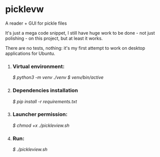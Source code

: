 # picklevw
A reader + GUI for pickle files

It's just a mega code snippet, I still have huge work to be done - not just polishing - on this project, but at least it works.

There are no tests, nothing: it's my first attempt to work on desktop applications for Ubuntu.

1. ### Virtual environment:
    *$ python3 -m venv ./venv*
    *$ venv/bin/active*

2. ### Dependencies installation
    *$ pip install -r requirements.txt*

3. ### Launcher permission:
    *$ chmod +x ./pickleview.sh*

4. ### Run:
    *$ ./pickleview.sh*
